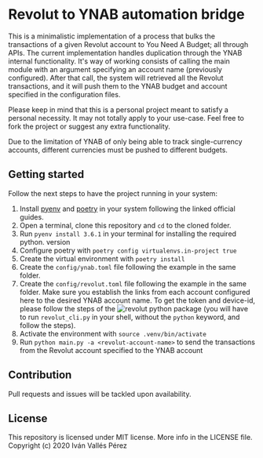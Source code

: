 # Revolut to YNAB automation bridge
This is a minimalistic implementation of a process that bulks the transactions of a given Revolut account to You Need A Budget; all through APIs.
The current implementation handles duplication through the YNAB internal functionality. It's way of working consists of calling the main module with an argument specifying an account name (previously configured). After that call, the system will retrieved all the Revolut transactions, and it will push them to the YNAB budget and account specified in the configuration files.

Please keep in mind that this is a personal project meant to satisfy a personal necessity. It may not totally apply to your use-case. Feel free to fork the project or suggest any extra functionality.

Due to the limitation of YNAB of only being able to track single-currency accounts, different currencies must be pushed to different budgets.

## Getting started
Follow the next steps to have the project running in your system:

1. Install [pyenv](https://github.com/pyenv/pyenv) and [poetry](https://python-poetry.org/) in your system following the linked official guides.
2. Open a terminal, clone this repository and `cd` to the cloned folder.
3. Run `pyenv install 3.6.1` in your terminal for installing the required python.
   version
4. Configure poetry with `poetry config virtualenvs.in-project true`
5. Create the virtual environment with `poetry install`
6. Create the `config/ynab.toml` file following the example in the same folder. 
7. Create the `config/revolut.toml` file following the example in the same folder. Make sure you establish the links from each account configured here to the desired YNAB account name. To get the token and device-id, please follow the steps of the ![revolut python package](https://github.com/tducret/revolut-python) (you will have to run `revolut_cli.py` in your shell, without the `python` keyword, and follow the steps).
8. Activate the environment with `source .venv/bin/activate`
9.  Run `python main.py -a <revolut-account-name>` to send the transactions from the Revolut account specified to the YNAB account

## Contribution
Pull requests and issues will be tackled upon availability.

## License
This repository is licensed under MIT license. More info in the LICENSE file. Copyright (c) 2020 Iván Vallés Pérez
